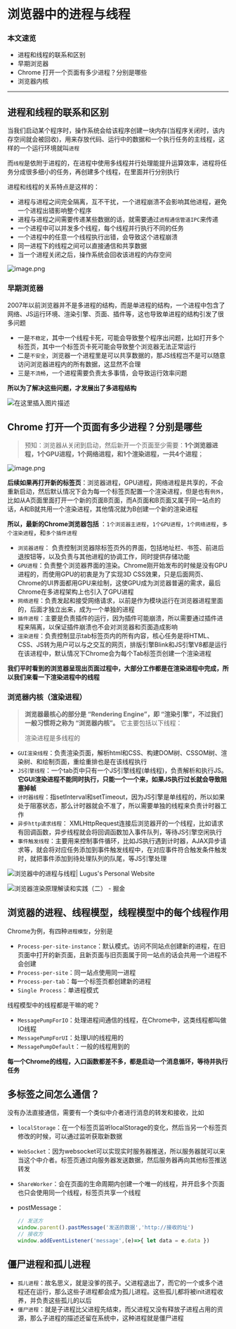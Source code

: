 # 浏览器中的进程与线程

### 本文速览

- 进程和线程的联系和区别
- 早期浏览器
- Chrome 打开一个页面有多少进程？分别是哪些
- 浏览器内核



------



## 进程和线程的联系和区别

当我们启动某个程序时，操作系统会给该程序创建一块内存(当程序关闭时，该内存空间就会被回收)，用来存放代码、运行中的数据和一个执行任务的主线程，这样的一个运行环境就叫`进程`

而`线程`是依附于进程的，在进程中使用多线程并行处理能提升运算效率，进程将任务分成很多细小的任务，再创建多个线程，在里面并行分别执行

进程和线程的关系特点是这样的：

- 进程与进程之间完全隔离，互不干扰，一个进程崩溃不会影响其他进程，避免一个进程出错影响整个程序
- 进程与进程之间需要传递某些数据的话，就需要通过`进程通信管道IPC`来传递
- 一个进程中可以并发多个线程，每个线程并行执行不同的任务
- 一个进程中的任意一个线程执行出错，会导致这个进程崩溃
- 同一进程下的线程之间可以直接通信和共享数据
- 当一个进程关闭之后，操作系统会回收该进程的内存空间

![image.png](https://i.loli.net/2021/09/07/NMIkogvAScL6Q9p.png)



### **早期浏览器** 

2007年以前浏览器并不是多进程的结构，而是单进程的结构，一个进程中包含了网络、JS运行环境、渲染引擎、页面、插件等，这也导致单进程的结构引发了很多问题

- 一是`不稳定`，其中一个线程卡死，可能会导致整个程序出问题，比如打开多个标签页，其中一个标签页卡死可能会导致整个浏览器无法正常运行
- 二是`不安全`，浏览器一个进程里是可以共享数据的，那JS线程岂不是可以随意访问浏览器进程内的所有数据，这显然不合理
- 三是`不流畅`，一个进程需要负责太多事情，会导致运行效率问题

**所以为了解决这些问题，才发展出了多进程结构**

![在这里插入图片描述](https://i2.wp.com/img-blog.csdnimg.cn/2020060822021966.png?x-oss-process=image/watermark,type_ZmFuZ3poZW5naGVpdGk,shadow_10,text_aHR0cHM6Ly9ibG9nLmNzZG4ubmV0L3dhbmdmZWlqaXU=,size_16,color_FFFFFF,t_70)



## Chrome 打开一个页面有多少进程？分别是哪些

> 预知：浏览器从关闭到启动，然后新开一个页面至少需要：**1个浏览器进程，1个GPU进程，1个网络进程，和1个渲染进程，一共4个进程**；

![image.png](https://i.loli.net/2021/09/07/lLqI4Hx6jmv5zAY.png)

**后续如果再打开新的标签页**：浏览器进程，GPU进程，网络进程是共享的，不会重新启动，然后默认情况下会为每一个标签页配置一个渲染进程，但是也有`例外`，比如从A页面里面打开一个新的页面B页面，而A页面和B页面又属于同一站点的话，A和B就共用一个渲染进程，其他情况就为B创建一个新的渲染进程

**所以，最新的Chrome浏览器包括** ：`1个浏览器主进程`，`1个GPU进程`，`1个网络进程`，`多个渲染进程`，和`多个插件进程`

- `浏览器进程`： 负责控制浏览器除标签页外的界面，包括地址栏、书签、前进后退按钮等，以及负责与其他进程的协调工作，同时提供存储功能
- `GPU进程`：负责整个浏览器界面的渲染。Chrome刚开始发布的时候是没有GPU进程的，而使用GPU的初衷是为了实现3D CSS效果，只是后面网页、Chrome的UI界面都用GPU来绘制，这使GPU成为浏览器普遍的需求，最后Chrome在多进程架构上也引入了GPU进程
- `网络进程`：负责发起和接受网络请求，以前是作为模块运行在浏览器进程里面的，后面才独立出来，成为一个单独的进程
- `插件进程`：主要是负责插件的运行，因为插件可能崩溃，所以需要通过插件进程来隔离，以保证插件崩溃也不会对浏览器和页面造成影响
- `渲染进程`：负责控制显示tab标签页内的所有内容，核心任务是将HTML、CSS、JS转为用户可以与之交互的网页，排版引擎Blink和JS引擎V8都是运行在该进程中，默认情况下Chrome会为每个Tab标签页创建一个渲染进程

**我们平时看到的浏览器呈现出页面过程中，大部分工作都是在渲染进程中完成，所以我们来看一下渲染进程中的线程** 



### 浏览器内核（渲染进程）

> **浏览器最核心的部分是 “Rendering Engine”，即 “渲染引擎”，不过我们一般习惯将之称为 “浏览器内核”。** 它主要包括以下线程：
>
> 渲染进程是多线程的

- `GUI渲染线程`：负责渲染页面，解析html和CSS、构建DOM树、CSSOM树、渲染树、和绘制页面，重绘重排也是在该线程执行
- `JS引擎线程`：一个tab页中只有一个JS引擎线程(单线程)，负责解析和执行JS。**它GUI渲染进程不能同时执行，只能一个一个来，如果JS执行过长就会导致阻塞掉帧**
- `计时器线程`：指setInterval和setTimeout，因为JS引擎是单线程的，所以如果处于阻塞状态，那么计时器就会不准了，所以需要单独的线程来负责计时器工作
- `异步http请求线程`： XMLHttpRequest连接后浏览器开的一个线程，比如请求有回调函数，异步线程就会将回调函数加入事件队列，等待JS引擎空闲执行
- `事件触发线程`：主要用来控制事件循环，比如JS执行遇到计时器，AJAX异步请求等，就会将对应任务添加到事件触发线程中，在对应事件符合触发条件触发时，就把事件添加到待处理队列的队尾，等JS引擎处理

![浏览器中的进程与线程| Lugus&#39;s Personal Website](http://lugusliu.com/2018/02/02/%E6%B5%8F%E8%A7%88%E5%99%A8%E4%B8%AD%E7%9A%84%E8%BF%9B%E7%A8%8B%E4%B8%8E%E7%BA%BF%E7%A8%8B/threads-in-render-process.png)

![浏览器渲染原理解读和实践（二） - 掘金](https://p3-juejin.byteimg.com/tos-cn-i-k3u1fbpfcp/03a8dc0f2b244d118a51019a06770fc9~tplv-k3u1fbpfcp-watermark.image)



## 浏览器的进程、线程模型，线程模型中的每个线程作用

Chrome为例，有四种`进程模型`，分别是

- `Process-per-site-instance`：默认模式。访问不同站点创建新的进程，在旧页面中打开的新页面，且新页面与旧页面属于同一站点的话会共用一个进程不会创建
- `Process-per-site`：同一站点使用同一进程
- `Process-per-tab`：每一个标签页都创建新的进程
- `Single Process`：单进程模式

线程模型中的线程都是干嘛的呢？

- `MessagePumpForIO`：处理进程间通信的线程，在Chrome中，这类线程都叫做IO线程
- `MessagePumpForUI`：处理UI的线程用的
- `MessagePumpDefault`：一般的线程用到的

**每一个Chrome的线程，入口函数都差不多，都是启动一个消息循环，等待并执行任务**



## 多标签之间怎么通信？

没有办法直接通信，需要有一个类似中介者进行消息的转发和接收，比如

- `localStorage`：在一个标签页监听localStorage的变化，然后当另一个标签页修改的时候，可以通过监听获取新数据

- `WebSocket`：因为websocket可以实现实时服务器推送，所以服务器就可以来当这个中介者。标签页通过向服务器发送数据，然后服务器再向其他标签推送转发

- `ShareWorker`：会在页面的生命周期内创建一个唯一的线程，并开启多个页面也只会使用同一个线程，标签页共享一个线程

- postMessage：

  ```js
  // 发送方
  window.parent().pastMessage('发送的数据','http://接收的址')
  // 接收方
  window.addEventListener('message',(e)=>{ let data = e.data })
  ```





## 僵尸进程和孤儿进程

- `孤儿进程`：故名思义，就是没爹的孩子。父进程退出了，而它的一个或多个进程还在运行，那么这些子进程都会成为孤儿进程。这些孤儿都将被init进程收养，并负责这些孤儿的以后
- `僵尸进程`：就是子进程比父进程先结束，而父进程又没有释放子进程占用的资源，那么子进程的描述还留在系统中，这种进程就是僵尸进程






































